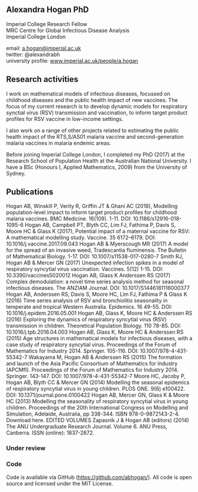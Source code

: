 ## Alexandra Hogan PhD

Imperial College Research Fellow  
MRC Centre for Global Infectious Disease Analysis  
Imperial College London

email: a.hogan@imperial.ac.uk  
twitter: @alexandrabh  
university profile: www.imperial.ac.uk/people/a.hogan  

## Research activities  
I work on mathematical models of infectious diseases, focussed on childhood diseases and the public health impact of new vaccines. The focus of my current research is to develop dynamic models for respiratory synctial virus (RSV) transmission and vaccination, to inform target product profiles for RSV vaccine in low-income settings.  

I also work on a range of other projects related to estimating the public health impact of the RTS,S/AS01 malaria vaccine and second-generation malaria vaccines in malaria endemic areas.  

Before joining Imperial College London, I completed my PhD (2017) at the Research School of Population Health at the Australian National University. I have a BSc (Honours I, Applied Mathematics, 2009) from the University of Sydney.

## Publications
Hogan AB, Winskill P, Verity R, Griffin JT & Ghani AC (2018), Modelling population-level impact to inform target product profiles for childhood malaria vaccines. BMC Medicine. 16(109). 1-11. DOI: 10.1186/s12916-018-1095-6
Hogan AB, Campbell PT, Blyth CC, Lim FJ, Fathima P, Davis S, Moore HC & Glass K (2017), Potential impact of a maternal vaccine for RSV: A mathematical modelling study. Vaccine. 35 6172–6179. DOI: 10.1016/j.vaccine.2017.09.043
Hogan AB & Myerscough MR (2017) A model for the spread of an invasive weed, Tradescantia fluminensis. The Bulletin of Mathematical Biology. 1-17.  DOI: 10.1007/s11538-017-0280-7
Smith RJ, Hogan AB & Mercer GN (2017) Unexpected infection spikes in a model of respiratory syncytial virus vaccination. Vaccines. 5(12) 1-15. DOI: 10.3390/vaccines5020012
Hogan AB, Glass K Anderssen RS (2017) Complex demodulation: a novel time series analysis method for seasonal infectious diseases. The ANZIAM Journal. DOI: 10.1017/S1446181116000377
Hogan AB, Anderssen RS, Davis S, Moore HC, Lim FJ, Fathima P & Glass K (2016) Time series analysis of RSV and bronchiolitis seasonality in temperate and tropical Western Australia. Epidemics. 16 49-55. DOI: 10.1016/j.epidem.2016.05.001
Hogan AB, Glass K, Moore HC & Anderssen RS (2016) Exploring the dynamics of respiratory syncytial virus (RSV) transmission in children. Theoretical Population Biology. 110 78-85. DOI: 10.1016/j.tpb.2016.04.003
Hogan AB, Glass K, Moore HC & Anderssen RS (2015) Age structures in mathematical models for infectious diseases, with a case study of respiratory syncytial virus. Proceedings of the Forum of Mathematics for Industry 2014. Springer. 105-116. DOI: 10.1007/978-4-431-55342-7
Wakayama M, Hogan AB & Anderssen RS (2015) The formation and launch of the Asia Pacific Consortium of Mathematics for Industry (APCMfI). Proceedings of the Forum of Mathematics for Industry 2014. Springer. 143-147. DOI: 10.1007/978-4-431-55342-7
Moore HC, Jacoby P, Hogan AB, Blyth CC & Mercer GN (2014) Modelling the seasonal epidemics of respiratory syncytial virus in young children. PLOS ONE. 9(6) e100422. DOI: 10.1371/journal.pone.0100422
Hogan AB, Mercer GN, Glass K & Moore HC (2013) Modelling the seasonality of respiratory syncytial virus in young children. Proceedings of the 20th International Congress on Modelling and Simulation, Adelaide, Australia, pp 338-344. ISBN 978-0-9872143-2-4. Download here.
EDITED VOLUMES
Zapasnik J & Hogan AB (editors) (2014) The ANU Undergraduate Research Journal. Volume 6. ANU Press, Canberra. ISSN (online): 1837-2872.

### Under review
### Code
Code is available via GitHub (https://github.com/abhogan/). All code is open source and licensed under the MIT License.
